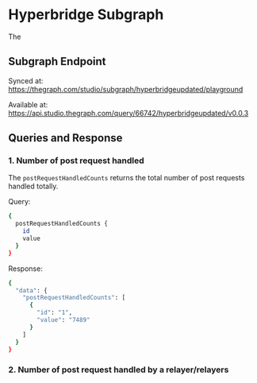 # Hyperbridge Subgraph
The

## Subgraph Endpoint

Synced at: https://thegraph.com/studio/subgraph/hyperbridgeupdated/playground

Available at: https://api.studio.thegraph.com/query/66742/hyperbridgeupdated/v0.0.3

## Queries and Response

### 1. Number of post request handled

The `postRequestHandledCounts` returns the total number of post requests handled totally.

Query:
```sh
{
  postRequestHandledCounts {
    id
    value
  }
}
```

Response:
```sh
{
  "data": {
    "postRequestHandledCounts": [
      {
        "id": "1",
        "value": "7489"
      }
    ]
  }
}
```

### 2. Number of post request handled by a relayer/relayers
